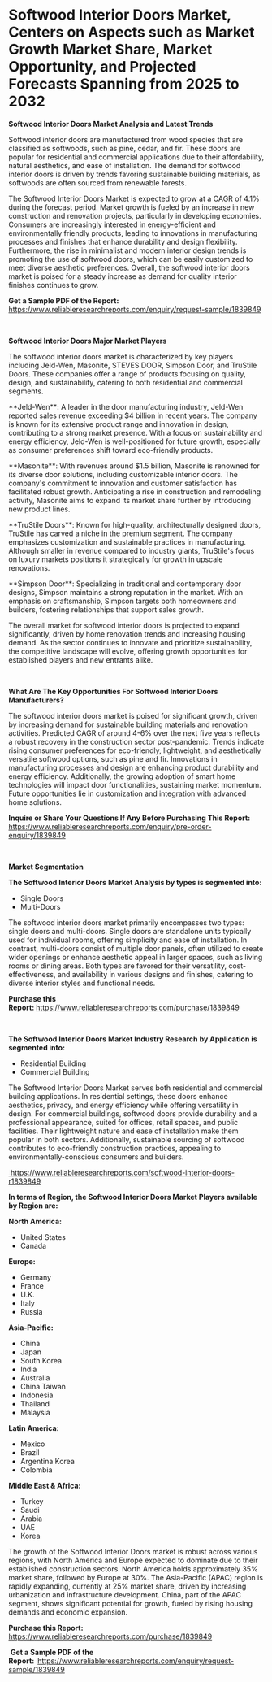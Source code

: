 <p><h1>Softwood Interior Doors Market, Centers on Aspects such as Market Growth Market Share, Market Opportunity, and Projected Forecasts Spanning from 2025 to 2032</h1></p><p><strong>Softwood Interior Doors Market Analysis and Latest Trends</strong></p>
<p><p>Softwood interior doors are manufactured from wood species that are classified as softwoods, such as pine, cedar, and fir. These doors are popular for residential and commercial applications due to their affordability, natural aesthetics, and ease of installation. The demand for softwood interior doors is driven by trends favoring sustainable building materials, as softwoods are often sourced from renewable forests.</p><p>The Softwood Interior Doors Market is expected to grow at a CAGR of 4.1% during the forecast period. Market growth is fueled by an increase in new construction and renovation projects, particularly in developing economies. Consumers are increasingly interested in energy-efficient and environmentally friendly products, leading to innovations in manufacturing processes and finishes that enhance durability and design flexibility. Furthermore, the rise in minimalist and modern interior design trends is promoting the use of softwood doors, which can be easily customized to meet diverse aesthetic preferences. Overall, the softwood interior doors market is poised for a steady increase as demand for quality interior finishes continues to grow.</p></p>
<p><strong>Get a Sample PDF of the Report:&nbsp;</strong> <a href="https://www.reliableresearchreports.com/enquiry/request-sample/1839849?utm_campaign=2203&utm_medium=2&utm_source=Github&utm_content=ia&utm_term=15042025&utm_id=softwood-interior-doors">https://www.reliableresearchreports.com/enquiry/request-sample/1839849</a></p>
<p>&nbsp;</p>
<p><strong>Softwood Interior Doors Major Market Players</strong></p>
<p><p>The softwood interior doors market is characterized by key players including Jeld-Wen, Masonite, STEVES DOOR, Simpson Door, and TruStile Doors. These companies offer a range of products focusing on quality, design, and sustainability, catering to both residential and commercial segments.</p><p>**Jeld-Wen**: A leader in the door manufacturing industry, Jeld-Wen reported sales revenue exceeding $4 billion in recent years. The company is known for its extensive product range and innovation in design, contributing to a strong market presence. With a focus on sustainability and energy efficiency, Jeld-Wen is well-positioned for future growth, especially as consumer preferences shift toward eco-friendly products.</p><p>**Masonite**: With revenues around $1.5 billion, Masonite is renowned for its diverse door solutions, including customizable interior doors. The company's commitment to innovation and customer satisfaction has facilitated robust growth. Anticipating a rise in construction and remodeling activity, Masonite aims to expand its market share further by introducing new product lines.</p><p>**TruStile Doors**: Known for high-quality, architecturally designed doors, TruStile has carved a niche in the premium segment. The company emphasizes customization and sustainable practices in manufacturing. Although smaller in revenue compared to industry giants, TruStile's focus on luxury markets positions it strategically for growth in upscale renovations.</p><p>**Simpson Door**: Specializing in traditional and contemporary door designs, Simpson maintains a strong reputation in the market. With an emphasis on craftsmanship, Simpson targets both homeowners and builders, fostering relationships that support sales growth.</p><p>The overall market for softwood interior doors is projected to expand significantly, driven by home renovation trends and increasing housing demand. As the sector continues to innovate and prioritize sustainability, the competitive landscape will evolve, offering growth opportunities for established players and new entrants alike.</p></p>
<p>&nbsp;</p>
<p><strong>What Are The Key Opportunities For Softwood Interior Doors Manufacturers?</strong></p>
<p><p>The softwood interior doors market is poised for significant growth, driven by increasing demand for sustainable building materials and renovation activities. Predicted CAGR of around 4-6% over the next five years reflects a robust recovery in the construction sector post-pandemic. Trends indicate rising consumer preferences for eco-friendly, lightweight, and aesthetically versatile softwood options, such as pine and fir. Innovations in manufacturing processes and design are enhancing product durability and energy efficiency. Additionally, the growing adoption of smart home technologies will impact door functionalities, sustaining market momentum. Future opportunities lie in customization and integration with advanced home solutions.</p></p>
<p><strong>Inquire or Share Your Questions If Any Before Purchasing This Report:</strong> <a href="https://www.reliableresearchreports.com/enquiry/pre-order-enquiry/1839849?utm_campaign=2203&utm_medium=2&utm_source=Github&utm_content=ia&utm_term=15042025&utm_id=softwood-interior-doors">https://www.reliableresearchreports.com/enquiry/pre-order-enquiry/1839849</a></p>
<p>&nbsp;</p>
<p><strong>Market Segmentation</strong></p>
<p><strong>The Softwood Interior Doors Market Analysis by types is segmented into:</strong></p>
<p><ul><li>Single Doors</li><li>Multi-Doors</li></ul></p>
<p><p>The softwood interior doors market primarily encompasses two types: single doors and multi-doors. Single doors are standalone units typically used for individual rooms, offering simplicity and ease of installation. In contrast, multi-doors consist of multiple door panels, often utilized to create wider openings or enhance aesthetic appeal in larger spaces, such as living rooms or dining areas. Both types are favored for their versatility, cost-effectiveness, and availability in various designs and finishes, catering to diverse interior styles and functional needs.</p></p>
<p><strong>Purchase this Report:&nbsp;</strong><a href="https://www.reliableresearchreports.com/purchase/1839849?utm_campaign=2203&utm_medium=2&utm_source=Github&utm_content=ia&utm_term=15042025&utm_id=softwood-interior-doors">https://www.reliableresearchreports.com/purchase/1839849</a></p>
<p>&nbsp;</p>
<p><strong>The Softwood Interior Doors Market Industry Research by Application is segmented into:</strong></p>
<p><ul><li>Residential Building</li><li>Commercial Building</li></ul></p>
<p><p>The Softwood Interior Doors Market serves both residential and commercial building applications. In residential settings, these doors enhance aesthetics, privacy, and energy efficiency while offering versatility in design. For commercial buildings, softwood doors provide durability and a professional appearance, suited for offices, retail spaces, and public facilities. Their lightweight nature and ease of installation make them popular in both sectors. Additionally, sustainable sourcing of softwood contributes to eco-friendly construction practices, appealing to environmentally-conscious consumers and builders.</p></p>
<p><a href="https://www.reliableresearchreports.com/softwood-interior-doors-r1839849?utm_campaign=2203&utm_medium=2&utm_source=Github&utm_content=ia&utm_term=15042025&utm_id=softwood-interior-doors">&nbsp;https://www.reliableresearchreports.com/softwood-interior-doors-r1839849</a></p>
<p><strong>In terms of Region, the Softwood Interior Doors Market Players available by Region are:</strong></p>
<p>
    <p> <strong> North America: </strong>
        <ul>
            <li>United States</li>
            <li>Canada</li>
        </ul>
        </p> 
    <p> <strong> Europe: </strong>
        <ul>
            <li>Germany</li>
            <li>France</li>
            <li>U.K.</li>
            <li>Italy</li>
            <li>Russia</li>
        </ul>
        </p> 
    <p> <strong> Asia-Pacific: </strong>
        <ul>
            <li>China</li>
            <li>Japan</li>
            <li>South Korea</li>
            <li>India</li>
            <li>Australia</li>
            <li>China Taiwan</li>
            <li>Indonesia</li>
            <li>Thailand</li>
            <li>Malaysia</li>
        </ul>
        </p> 
    <p> <strong> Latin America: </strong>
        <ul>
            <li>Mexico</li>
            <li>Brazil</li>
            <li>Argentina Korea</li>
            <li>Colombia</li>
        </ul>
        </p> 
    <p> <strong> Middle East & Africa: </strong>
        <ul>
            <li>Turkey</li>
            <li>Saudi</li>
            <li>Arabia</li>
            <li>UAE</li>
            <li>Korea</li>
        </ul>
    </p>
    </p>
<p><p>The growth of the Softwood Interior Doors market is robust across various regions, with North America and Europe expected to dominate due to their established construction sectors. North America holds approximately 35% market share, followed by Europe at 30%. The Asia-Pacific (APAC) region is rapidly expanding, currently at 25% market share, driven by increasing urbanization and infrastructure development. China, part of the APAC segment, shows significant potential for growth, fueled by rising housing demands and economic expansion.</p></p>
<p><strong>Purchase this Report: </strong><a href="https://www.reliableresearchreports.com/purchase/1839849?utm_campaign=2203&utm_medium=2&utm_source=Github&utm_content=ia&utm_term=15042025&utm_id=softwood-interior-doors">https://www.reliableresearchreports.com/purchase/1839849</a></p>
<p>&nbsp;<strong>Get a Sample PDF of the Report:&nbsp;&nbsp;</strong><a href="https://www.reliableresearchreports.com/enquiry/request-sample/1839849?utm_campaign=2203&utm_medium=2&utm_source=Github&utm_content=ia&utm_term=15042025&utm_id=softwood-interior-doors">https://www.reliableresearchreports.com/enquiry/request-sample/1839849</a></p>
<p><strong></strong></p>
<p><p></p><p></p><p></p></p>